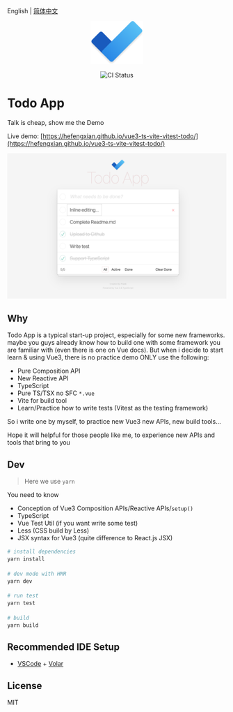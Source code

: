 English | [简体中文](README.zh-CN.md)

<p align="center">
    <img alt="logo" src="src/assets/logo.png" width="120">
</p>

<p align="center">
  <img src="https://github.com/hefengxian/vue3-ts-vite-vitest-todo/actions/workflows/deploy.yml/badge.svg" alt="CI Status">
</p>

# Todo App

Talk is cheap, show me the Demo

Live demo: [https://hefengxian.github.io/vue3-ts-vite-vitest-todo/](https://hefengxian.github.io/vue3-ts-vite-vitest-todo/)

![Todo App Screenshot](docs/assets/Todo_App_Screenshot.png)

## Why

Todo App is a typical start-up project, especially for some new frameworks. maybe you guys already know how to build one with some framework you are familiar with (even there is one on Vue docs). But when i decide to start learn & using Vue3, there is no practice demo ONLY use the following:

-   Pure Composition API
-   New Reactive API
-   TypeScript
-   Pure TS/TSX no SFC `*.vue`
-   Vite for build tool
-   Learn/Practice how to write tests (Vitest as the testing framework)

So i write one by myself, to practice new Vue3 new APIs, new build tools...

Hope it will helpful for those people like me, to experience new APIs and tools that bring to you

## Dev

> Here we use `yarn`

You need to know

-   Conception of Vue3 Composition APIs/Reactive APIs/`setup()`
-   TypeScript
-   Vue Test Util (if you want write some test)
-   Less (CSS build by Less)
-   JSX syntax for Vue3 (quite difference to React.js JSX)

```bash
# install dependencies
yarn install

# dev mode with HMR
yarn dev

# run test
yarn test

# build
yarn build
```

## Recommended IDE Setup

-   [VSCode](https://code.visualstudio.com/) + [Volar](https://marketplace.visualstudio.com/items?itemName=johnsoncodehk.volar)

## License

MIT
